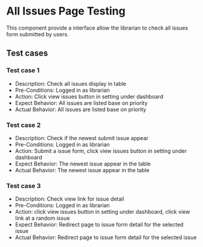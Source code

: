 # All Issues Page Testing
This component provide a interface allow the librarian to check all issues form submitted by users.

## Test cases
### Test case 1
- Description: Check all issues display in table
- Pre-Conditions: Logged in as librarian
- Action: Click view issues button in setting under dashboard
- Expect Behavior: All issues are listed base on priority
- Actual Behavior: All issues are listed base on priority

### Test case 2
- Description: Check if the newest submit issue appear
- Pre-Conditions: Logged in as librarian
- Action: Submit a issue form, click view issues button in setting under dashboard
- Expect Behavior: The newest issue appear in the table
- Actual Behavior: The newest issue appear in the table

### Test case 3
- Description: Check view link for issue detail
- Pre-Conditions: Logged in as librarian
- Action: click view issues button in setting under dashboard, click view link at a random issue
- Expect Behavior: Redirect page to issue form detail for the selected issue
- Actual Behavior: Redirect page to issue form detail for the selected issue
